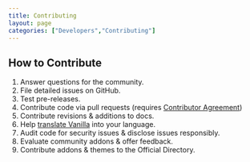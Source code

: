 ```yaml
---
title: Contributing
layout: page
categories: ["Developers","Contributing"]
---
```


## How to Contribute

1. Answer questions for the community.
1. File detailed issues on GitHub.
1. Test pre-releases.
1. Contribute code via pull requests (requires [Contributor Agreement](http://vanillaforums.org/contributors))
1. Contribute revisions & additions to docs.
1. Help [translate Vanilla](/developers/locales) into your language.
1. Audit code for security issues & disclose issues responsibly.
1. Evaluate community addons & offer feedback.
1. Contribute addons & themes to the Official Directory.
